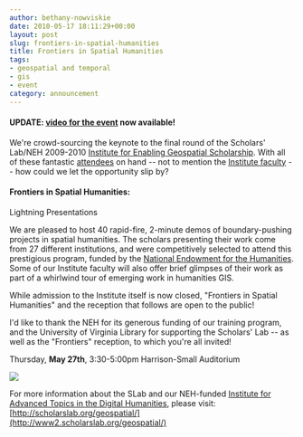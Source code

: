 ```yaml
---
author: bethany-nowviskie
date: 2010-05-17 18:11:29+00:00
layout: post
slug: frontiers-in-spatial-humanities
title: Frontiers in Spatial Humanities
tags:
- geospatial and temporal
- gis
- event
category: announcement
---
```


#### UPDATE: [video for the event](/blog/frontiers-in-spatial-humanities-video/) now available!

We're crowd-sourcing the keynote to the final round of the Scholars' Lab/NEH 2009-2010 [Institute for Enabling Geospatial Scholarship](http://scholarslab.org/geospatial).  With all of these fantastic [attendees](http://www2.scholarslab.org/geospatial/participants.html#scholarship) on hand -- not to mention the [Institute faculty](http://www2.scholarslab.org/geospatial/index.html#faculty) -- how could we let the opportunity slip by?



#### Frontiers in Spatial Humanities: 
Lightning Presentations



We are pleased to host 40 rapid-fire, 2-minute demos of boundary-pushing projects in spatial humanities.  The scholars presenting their work come from 27 different institutions, and were competitively selected to attend this prestigious program, funded by the [National Endowment for the Humanities](http://neh.gov/odh).  Some of our Institute faculty will also offer brief glimpses of their work as part of a whirlwind tour of emerging work in humanities GIS.

While admission to the Institute itself is now closed, "Frontiers in Spatial Humanities" and the reception that follows are open to the public!  

I'd like to thank the NEH for its generous funding of our training program, and the University of Virginia Library for supporting the Scholars' Lab -- as well as the "Frontiers" reception, to which you're all invited!

Thursday, **May 27th**, 3:30-5:00pm
Harrison-Small Auditorium

[![](http://rclslab.files.wordpress.com/2010/05/geoinst-poster.jpg?w=194)](http://rclslab.files.wordpress.com/2010/05/geoinst-poster.jpg)

For more information about the SLab and our NEH-funded [Institute for Advanced Topics in the Digital Humanities](http://www.neh.gov/grants/guidelines/IATDH.html), please visit: 
[http://scholarslab.org/geospatial/](http://www2.scholarslab.org/geospatial/)
